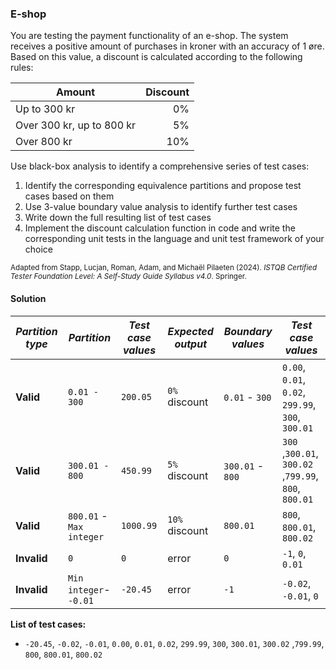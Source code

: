 ### E-shop
You are testing the payment functionality of an e-shop. The system receives a positive amount of purchases in kroner with an accuracy of 1 øre. Based on this value, a discount is calculated according to the following rules:

|Amount|Discount|
|-|--:|
|Up to 300 kr|0%|
|Over 300 kr, up to 800 kr|5%|
|Over 800 kr|10%|

Use black-box analysis to identify a comprehensive series of test cases:
1. Identify the corresponding equivalence partitions and propose test cases based on them
2. Use 3-value boundary value analysis to identify further test cases
3. Write down the full resulting list of test cases
4. Implement the discount calculation function in code and write the corresponding unit tests in the language and unit test framework of your choice

<sub>Adapted from Stapp, Lucjan, Roman, Adam, and Michaël Pilaeten (2024). _ISTQB Certified Tester Foundation Level: A Self-Study Guide Syllabus v4.0_. Springer.</sub>

#### Solution

| **_Partition type_**| **_Partition_**|**_Test case values_**|**_Expected output_**|**_Boundary values_**|**_Test case values_**|
|---------------|---------|------------------|--------------|-------------|------------------|
| **Valid**| `0.01 - 300`| `200.05`|`0%` discount|`0.01` - `300`|`0.00`, `0.01`, `0.02`, `299.99`, `300`, `300.01`|
| **Valid**|`300.01 - 800`| `450.99`|`5%` discount|`300.01` - `800`|`300` ,`300.01`, `300.02` ,`799.99`, `800`, `800.01`|
| **Valid**|`800.01` - `Max integer`|`1000.99`|`10%` discount|`800.01`|`800`, `800.01`, `800.02`|
| **Invalid**|`0`|`0`|error|`0`|`-1`, `0`, `0.01` |
| **Invalid**|`Min integer`- `-0.01`|`-20.45`|error|`-1`|`-0.02`, `-0.01`, `0` |

**List of test cases:**

- `-20.45`, `-0.02`, `-0.01`, `0.00`, `0.01`, `0.02`, `299.99`, `300`, `300.01`, `300.02` ,`799.99`, `800`, `800.01`, `800.02`
